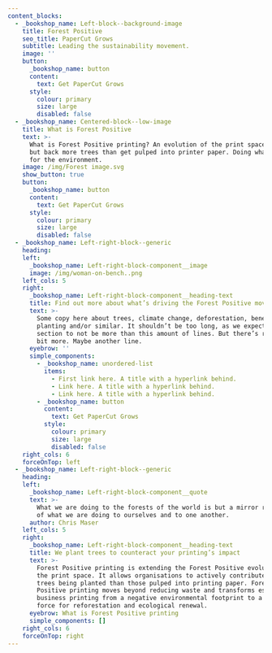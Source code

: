 ```yaml
---
content_blocks:
  - _bookshop_name: Left-block--background-image
    title: Forest Positive
    seo_title: PaperCut Grows
    subtitle: Leading the sustainability movement.
    image: ''
    button:
      _bookshop_name: button
      content:
        text: Get PaperCut Grows
      style:
        colour: primary
        size: large
        disabled: false
  - _bookshop_name: Centered-block--low-image
    title: What is Forest Positive
    text: >-
      What is Forest Positive printing? An evolution of the print space, putting
      but back more trees than get pulped into printer paper. Doing what’s right
      for the environment.
    image: /img/Forest image.svg
    show_button: true
    button:
      _bookshop_name: button
      content:
        text: Get PaperCut Grows
      style:
        colour: primary
        size: large
        disabled: false
  - _bookshop_name: Left-right-block--generic
    heading:
    left:
      _bookshop_name: Left-right-block-component__image
      image: /img/woman-on-bench..png
    left_cols: 5
    right:
      _bookshop_name: Left-right-block-component__heading-text
      title: Find out more about what’s driving the Forest Positive movement
      text: >-
        Some copy here about trees, climate change, deforestation, benefits of
        planting and/or similar. It shouldn’t be too long, as we expect this
        section to not be more than this amount of lines. But there’s room for a
        bit more. Maybe another line.
      eyebrow: ''
      simple_components:
        - _bookshop_name: unordered-list
          items:
            - First link here. A title with a hyperlink behind.
            - Link here. A title with a hyperlink behind.
            - Link here. A title with a hyperlink behind.
        - _bookshop_name: button
          content:
            text: Get PaperCut Grows
          style:
            colour: primary
            size: large
            disabled: false
    right_cols: 6
    forceOnTop: left
  - _bookshop_name: Left-right-block--generic
    heading:
    left:
      _bookshop_name: Left-right-block-component__quote
      text: >-
        What we are doing to the forests of the world is but a mirror reflection
        of what we are doing to ourselves and to one another.
      author: Chris Maser
    left_cols: 5
    right:
      _bookshop_name: Left-right-block-component__heading-text
      title: We plant trees to counteract your printing’s impact
      text: >-
        Forest Positive printing is extending the Forest Positive evolution into
        the print space. It allows organisations to actively contribute to more
        trees being planted than those pulped into printing paper. Forest
        Positive printing moves beyond reducing waste and transforms essential
        business printing from a negative environmental footprint to a positive
        force for reforestation and ecological renewal.
      eyebrow: What is Forest Positive printing
      simple_components: []
    right_cols: 6
    forceOnTop: right
---
```

